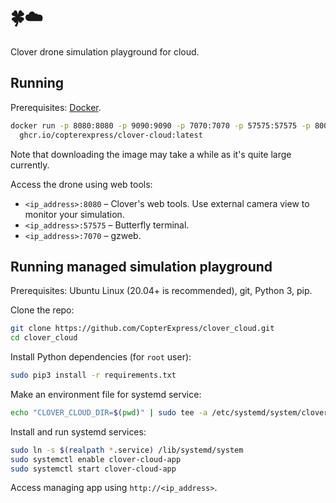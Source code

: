 # 🍀☁️

Clover drone simulation playground for cloud.

## Running

Prerequisites: [Docker](https://docs.docker.com/engine/install/ubuntu/).

```bash
docker run -p 8080:8080 -p 9090:9090 -p 7070:7070 -p 57575:57575 -p 8000:80 -p 18570:18570/udp \
  ghcr.io/copterexpress/clover-cloud:latest
```

Note that downloading the image may take a while as it's quite large currently.

Access the drone using web tools:

* `<ip_address>:8080` – Clover's web tools. Use external camera view to monitor your simulation.
* `<ip_address>:57575` – Butterfly terminal.
* `<ip_address>:7070` – gzweb.

## Running managed simulation playground

Prerequisites: Ubuntu Linux (20.04+ is recommended), git, Python 3, pip.

Clone the repo:

```bash
git clone https://github.com/CopterExpress/clover_cloud.git
cd clover_cloud
```

Install Python dependencies (for `root` user):

```bash
sudo pip3 install -r requirements.txt
```

Make an environment file for systemd service:

```bash
echo "CLOVER_CLOUD_DIR=$(pwd)" | sudo tee -a /etc/systemd/system/clover-cloud-app.env
```

Install and run systemd services:

```bash
sudo ln -s $(realpath *.service) /lib/systemd/system
sudo systemctl enable clover-cloud-app
sudo systemctl start clover-cloud-app
```

Access managing app using `http://<ip_address>`.
